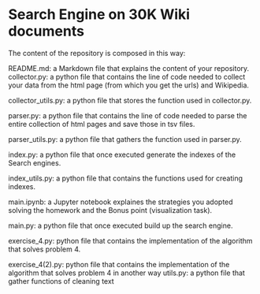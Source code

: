 # Search Engine on 30K Wiki documents

The content of the repository is composed in this way:

README.md: a Markdown file that explains the content of your repository. 
collector.py: a python file that contains the line of code needed to collect your data from the html page (from which you get the urls) and Wikipedia.

collector_utils.py: a python file that stores the function used in collector.py.

parser.py: a python file that contains the line of code needed to parse the entire collection of html pages and save those in tsv files.

parser_utils.py: a python file that gathers the function used in parser.py.

index.py: a python file that once executed generate the indexes of the Search engines.

index_utils.py: a python file that contains the functions used for creating indexes.

main.ipynb: a Jupyter notebook explaines the strategies you adopted solving the homework and the Bonus point (visualization task). 

main.py: a python file that once executed build up the search engine. 

exercise_4.py: python file that contains the implementation of the algorithm that solves problem 4.

exercise_4(2).py: python file that contains the implementation of the algorithm that solves problem 4 in another way
utils.py: a python file that gather functions of cleaning text

